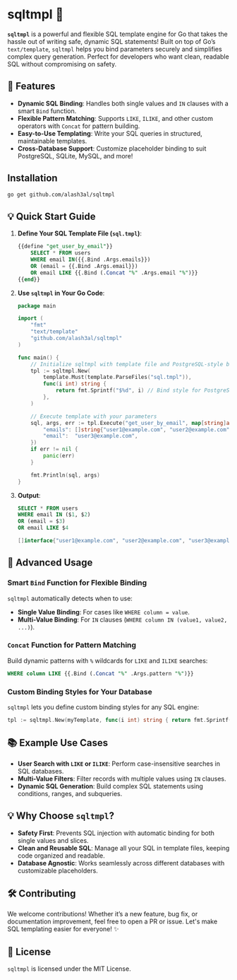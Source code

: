 
# sqltmpl 🚀

**`sqltmpl`** is a powerful and flexible SQL template engine for Go that takes the hassle out of writing safe, dynamic SQL statements! Built on top of Go’s `text/template`, `sqltmpl` helps you bind parameters securely and simplifies complex query generation. Perfect for developers who want clean, readable SQL without compromising on safety.

## 🌟 Features

- **Dynamic SQL Binding**: Handles both single values and `IN` clauses with a smart `Bind` function.
- **Flexible Pattern Matching**: Supports `LIKE`, `ILIKE`, and other custom operators with `Concat` for pattern building.
- **Easy-to-Use Templating**: Write your SQL queries in structured, maintainable templates.
- **Cross-Database Support**: Customize placeholder binding to suit PostgreSQL, SQLite, MySQL, and more!

## Installation

```bash
go get github.com/alash3al/sqltmpl
```

## 💡 Quick Start Guide

1. **Define Your SQL Template File (`sql.tmpl`)**:

    ```sql
    {{define "get_user_by_email"}}
        SELECT * FROM users
        WHERE email IN({{.Bind .Args.emails}})
        OR (email = {{.Bind .Args.email}})
        OR email LIKE {{.Bind (.Concat "%" .Args.email "%")}}
    {{end}}
    ```

2. **Use `sqltmpl` in Your Go Code**:

    ```go
    package main

    import (
        "fmt"
        "text/template"
        "github.com/alash3al/sqltmpl"
    )

    func main() {
        // Initialize sqltmpl with template file and PostgreSQL-style bind
        tpl := sqltmpl.New(
            template.Must(template.ParseFiles("sql.tmpl")),
            func(i int) string {
                return fmt.Sprintf("$%d", i) // Bind style for PostgreSQL
            },
        )

        // Execute template with your parameters
        sql, args, err := tpl.Execute("get_user_by_email", map[string]any{
            "emails": []string{"user1@example.com", "user2@example.com"},
            "email":  "user3@example.com",
        })
        if err != nil {
            panic(err)
        }

        fmt.Println(sql, args)
    }
    ```

3. **Output**:

    ```sql
    SELECT * FROM users
    WHERE email IN ($1, $2)
    OR (email = $3)
    OR email LIKE $4
    ```

    ```go
    []interface{"user1@example.com", "user2@example.com", "user3@example.com"}
    ```

## 🔧 Advanced Usage

### Smart `Bind` Function for Flexible Binding

`sqltmpl` automatically detects when to use:
- **Single Value Binding**: For cases like `WHERE column = value`.
- **Multi-Value Binding**: For `IN` clauses (`WHERE column IN (value1, value2, ...)`).

### `Concat` Function for Pattern Matching

Build dynamic patterns with `%` wildcards for `LIKE` and `ILIKE` searches:

```sql
WHERE column LIKE {{.Bind (.Concat "%" .Args.pattern "%")}}
```

### Custom Binding Styles for Your Database

`sqltmpl` lets you define custom binding styles for any SQL engine:

```go
tpl := sqltmpl.New(myTemplate, func(i int) string { return fmt.Sprintf(":%d", i) }) // e.g., Oracle-style
```

## 📚 Example Use Cases

- **User Search with `LIKE` or `ILIKE`**: Perform case-insensitive searches in SQL databases.
- **Multi-Value Filters**: Filter records with multiple values using `IN` clauses.
- **Dynamic SQL Generation**: Build complex SQL statements using conditions, ranges, and subqueries.

## 💡 Why Choose `sqltmpl`?

- **Safety First**: Prevents SQL injection with automatic binding for both single values and slices.
- **Clean and Reusable SQL**: Manage all your SQL in template files, keeping code organized and readable.
- **Database Agnostic**: Works seamlessly across different databases with customizable placeholders.

## 🛠️ Contributing

We welcome contributions! Whether it’s a new feature, bug fix, or documentation improvement, feel free to open a PR or issue. Let's make SQL templating easier for everyone! ✨

## 📄 License

`sqltmpl` is licensed under the MIT License.
